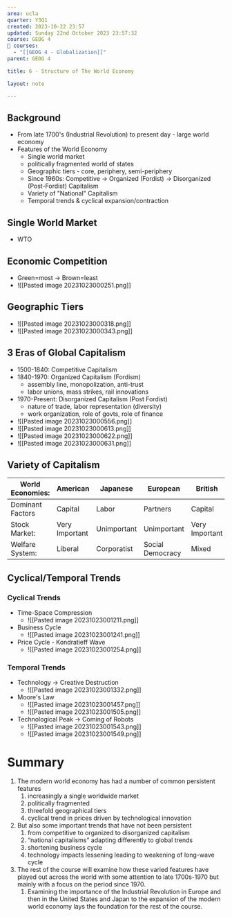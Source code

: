 ```yaml
---
area: ucla
quarter: Y3Q1
created: 2023-10-22 23:57
updated: Sunday 22nd October 2023 23:57:32
course: GEOG 4
📕 courses:
  - "[[GEOG 4 - Globalization]]"
parent: GEOG 4

title: 6 - Structure of The World Economy

layout: note

---
```

## Background
- From late 1700's (Industrial Revolution) to present day - large world economy
- Features of the World Economy
	- Single world market
	- politically fragmented world of states
	- Geographic tiers - core, periphery, semi-periphery
	- Since 1960s: Competitive -> Organized (Fordist) -> Disorganized (Post-Fordist) Capitalism
	- Variety of "National" Capitalism
	- Temporal trends & cyclical expansion/contraction
## Single World Market
- WTO
## Economic Competition
- Green=most -> Brown=least
- ![[Pasted image 20231023000251.png]]
## Geographic Tiers
- ![[Pasted image 20231023000318.png]]
- ![[Pasted image 20231023000343.png]]
## 3 Eras of Global Capitalism
- 1500-1840: Competitive Capitalism
- 1840-1970: Organized Capitalism (Fordism)
	- assembly line, monopolization, anti-trust
	- labor unions, mass strikes, rail innovations
- 1970-Present: Disorganized Capitalism (Post Fordist)
	- nature of trade, labor representation (diversity)
	- work organization, role of govts, role of finance
- ![[Pasted image 20231023000556.png]]
- ![[Pasted image 20231023000613.png]]
- ![[Pasted image 20231023000622.png]]
- ![[Pasted image 20231023000631.png]]


## Variety of Capitalism
| World Economies: | American       | Japanese    | European         | British        | 
| ---------------- | -------------- | ----------- | ---------------- | -------------- |
| Dominant Factors | Capital        | Labor       | Partners         | Capital        | 
| Stock Market:    | Very Important | Unimportant | Unimportant      | Very Important | 
| Welfare System:  | Liberal        | Corporatist | Social Democracy | Mixed          | 

## Cyclical/Temporal Trends
### Cyclical Trends
- Time-Space Compression
	- ![[Pasted image 20231023001211.png]]
- Business Cycle
	- ![[Pasted image 20231023001241.png]]
- Price Cycle - Kondratieff Wave
	- ![[Pasted image 20231023001254.png]]
### Temporal Trends
- Technology -> Creative Destruction
	- ![[Pasted image 20231023001332.png]]
- Moore's Law
	- ![[Pasted image 20231023001457.png]]
	- ![[Pasted image 20231023001505.png]]
- Technological Peak -> Coming of Robots
	- ![[Pasted image 20231023001543.png]]
	- ![[Pasted image 20231023001549.png]]

# Summary
1. The modern world economy has had a number of common persistent features
	1. increasingly a single worldwide market
	2. politically fragmented
	3. threefold geographical tiers
	4. cyclical trend in prices driven by technological innovation
2. But also some important trends that have not been persistent
	1. from competitive to organized to disorganized capitalism
	2. “national capitalisms” adapting differently to global trends
	3. shortening business cycle
	4. technology impacts lessening leading to weakening of long-wave cycle
3. The rest of the course will examine how these varied features have played out across the world with some attention to late 1700s-1970 but mainly with a focus on the period since 1970.
	1. Examining the importance of the Industrial Revolution in Europe and then in the United States and Japan to the expansion of the modern world economy lays the foundation for the rest of the course.